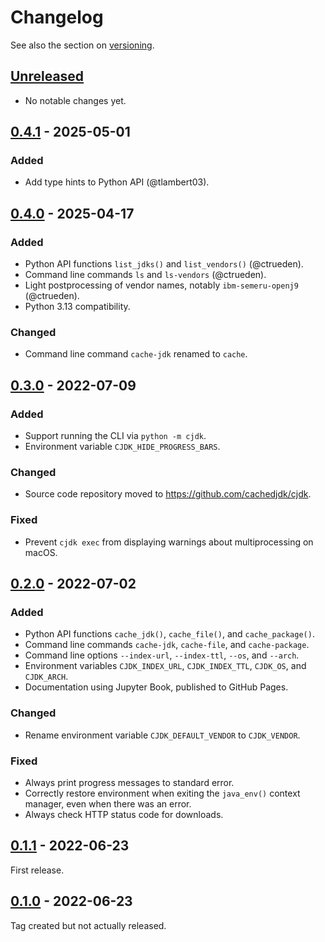 <!--
This file is part of cjdk.
Copyright 2022 Board of Regents of the University of Wisconsin System
SPDX-License-Identifier: MIT
--->

# Changelog

See also the section on [versioning](versioning-scheme).

## [Unreleased]

- No notable changes yet.

## [0.4.1] - 2025-05-01

### Added

- Add type hints to Python API (@tlambert03).

## [0.4.0] - 2025-04-17

### Added

- Python API functions `list_jdks()` and `list_vendors()` (@ctrueden).
- Command line commands `ls` and `ls-vendors` (@ctrueden).
- Light postprocessing of vendor names, notably `ibm-semeru-openj9`
  (@ctrueden).
- Python 3.13 compatibility.

### Changed

- Command line command `cache-jdk` renamed to `cache`.

## [0.3.0] - 2022-07-09

### Added

- Support running the CLI via `python -m cjdk`.
- Environment variable `CJDK_HIDE_PROGRESS_BARS`.

### Changed

- Source code repository moved to https://github.com/cachedjdk/cjdk.

### Fixed

- Prevent `cjdk exec` from displaying warnings about multiprocessing on macOS.

## [0.2.0] - 2022-07-02

### Added

- Python API functions `cache_jdk()`, `cache_file()`, and `cache_package()`.
- Command line commands `cache-jdk`, `cache-file`, and `cache-package`.
- Command line options `--index-url`, `--index-ttl`, `--os`, and `--arch`.
- Environment variables `CJDK_INDEX_URL`, `CJDK_INDEX_TTL`, `CJDK_OS`, and
  `CJDK_ARCH`.
- Documentation using Jupyter Book, published to GitHub Pages.

### Changed

- Rename environment variable `CJDK_DEFAULT_VENDOR` to `CJDK_VENDOR`.

### Fixed

- Always print progress messages to standard error.
- Correctly restore environment when exiting the `java_env()` context manager,
  even when there was an error.
- Always check HTTP status code for downloads.

## [0.1.1] - 2022-06-23

First release.

## [0.1.0] - 2022-06-23

Tag created but not actually released.

[0.1.0]: https://github.com/cachedjdk/cjdk/tree/v0.1.0
[0.1.1]: https://github.com/cachedjdk/cjdk/compare/v0.1.0...v0.1.1
[0.2.0]: https://github.com/cachedjdk/cjdk/compare/v0.1.1...v0.2.0
[0.3.0]: https://github.com/cachedjdk/cjdk/compare/v0.2.0...v0.3.0
[0.4.0]: https://github.com/cachedjdk/cjdk/compare/v0.3.0...v0.4.0
[0.4.1]: https://github.com/cachedjdk/cjdk/compare/v0.4.0...v0.4.1
[unreleased]: https://github.com/cachedjdk/cjdk/compare/v0.4.1...HEAD
